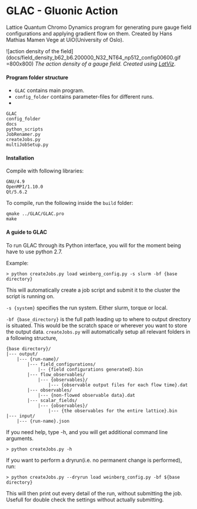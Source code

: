 # GLAC - Gluonic Action

Lattice Quantum Chromo Dynamics program for generating pure gauge field configurations and applying gradient flow on them. Created by Hans Mathias Mamen Vege at UiO(University of Oslo).

![action density of the field](docs/field_density_b62_b6.200000_N32_NT64_np512_config00600.gif =800x800)
*The action density of a gauge field. Created using [LatViz](https://github.com/hmvege/LatViz)*.

#### Program folder structure
* `GLAC` contains main program. 
* `config_folder` contains parameter-files for different runs.
* 
```
GLAC
config_folder
docs
python_scripts
JobRenamer.py 
createJobs.py
multiJobSetup.py
```

#### Installation
Compile with following libraries:
```
GNU/4.9
OpenMPI/1.10.0
Qt/5.6.2
```
To compile, run the following inside the `build` folder:
```
qmake ../GLAC/GLAC.pro
make
```

#### A guide to GLAC
To run GLAC through its Python interface, you will for the moment being have to use python 2.7.

Example:
```
> python createJobs.py load weinberg_config.py -s slurm -bf {base directory}
```
This will automatically create a job script and submit it to the cluster the script is running on.

`-s {system}` specifies the run system. Either slurm, torque or local.

`-bf {base_directory}` is the full path leading up to where to output directory is situated. This would be the scratch space or wherever you want to store the output data. `createJobs.py` will automatically setup all relevant folders in a following structure,
```
{base directory}/
|--- output/
    |--- {run-name}/
        |--- field_configurations/
            |-- {field configurations generated}.bin
        |--- flow_observables/
            |--- {observables}/
                |--- {observable output files for each flow time}.dat
        |--- observables/
            |--- {non-flowed observable data}.dat
        |--- scalar_fields/
            |--- {observables}/
                |--- {the observables for the entire lattice}.bin
|--- input/
    |--- {run-name}.json
```

If you need help, type -h, and you will get additional command line arguments.
```
> python createJobs.py -h
```

If you want to perform a dryrun(i.e. no permanent change is performed), run:
```
> python createJobs.py --dryrun load weinberg_config.py -bf ${base directory}
```
This will then print out every detail of the run, without submitting the job. Usefull for double check the settings without actually submitting.
